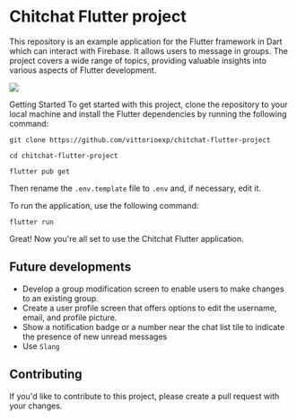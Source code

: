 # Chitchat Flutter project

This repository is an example application for the Flutter framework in Dart which can interact with Firebase. It allows users to message in groups. The project covers a wide range of topics, providing valuable insights into various aspects of Flutter development.

![](https://github.com/vittorioexp/chitchat_flutter_project/blob/main/demo.gif)

Getting Started
To get started with this project, clone the repository to your local machine and install the Flutter dependencies by running the following command:

```
git clone https://github.com/vittorioexp/chitchat-flutter-project

cd chitchat-flutter-project

flutter pub get
```

Then rename the `.env.template` file to `.env` and, if necessary, edit it.

To run the application, use the following command:

```
flutter run
```

Great! Now you're all set to use the Chitchat Flutter application.



Future developments
---

- Develop a group modification screen to enable users to make changes to an existing group.
- Create a user profile screen that offers options to edit the username, email, and profile picture.
- Show a notification badge or a number near the chat list tile to indicate the presence of new unread messages
- Use `Slang`


Contributing
---

If you'd like to contribute to this project, please create a pull request with your changes.
